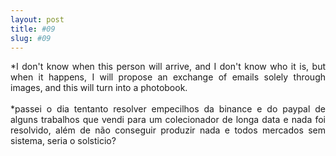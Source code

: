 ```yaml
---
layout: post
title: #09
slug: #09
---
```

<p class="description" style="text-align: justify;">
*I don't know when this person will arrive, and I don't know who it is, but when it happens, I will propose an exchange of emails solely through images, and this will turn into a photobook.
 <br>
  <br>
*passei o dia tentanto resolver empecilhos da binance e do paypal de alguns trabalhos que vendi para um colecionador de longa data e nada foi resolvido, além de não conseguir produzir nada e todos mercados sem sistema, seria o solsticio?
<br>
<br>
